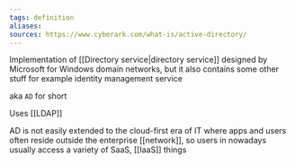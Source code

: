 ```yaml
---
tags: definition
aliases: 
sources: https://www.cyberark.com/what-is/active-directory/
---
```

Implementation of [[Directory service|directory service]] designed by Microsoft for Windows domain networks, but it also contains some other stuff for example identity management service

aka `AD` for short

Uses [[LDAP]]

AD is not easily extended to the cloud-first era of IT where apps and users often reside outside the enterprise [[network]], so users in nowadays usually access a variety of SaaS, [[IaaS]] things